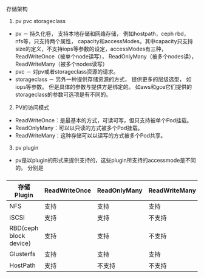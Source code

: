 存储架构
1. pv pvc storageclass   
- pv － 持久化卷， 支持本地存储和网络存储， 例如hostpath，ceph rbd， nfs等，只支持两个属性， capacity和accessModes。其中capacity只支持size的定义，不支持iops等参数的设定，accessModes有三种，ReadWriteOnce（被单个node读写）， ReadOnlyMany（被多个nodes读）， ReadWriteMany（被多个nodes读写）  
- pvc － 对pv或者storageclass资源的请求。   
- storageclass － 另外一种提供存储资源的方式， 提供更多的层级选型， 如iops等参数。 但是具体的参数与提供方是绑定的。 如aws和gce它们提供的storageclass的参数可选项是有不同的。  
2. PV的访问模式  
- ReadWriteOnce：是最基本的方式，可读可写，但只支持被单个Pod挂载。  
- ReadOnlyMany：可以以只读的方式被多个Pod挂载。  
- ReadWriteMany：这种存储可以以读写的方式被多个Pod共享。 
3. pv plugin   
- pv是以plugin的形式来提供支持的，这些plugin所支持的accessmode是不同的。 分别是  
###
| 存储Plugin            | ReadWriteOnce                | ReadOnlyMany   | ReadWriteMany |
|-----------------------|------------------------------|----------------|---------------|
| NFS                   |   支持                       |   支持         |   支持        |
| iSCSI                 |   支持                       |   支持         |  不支持       |
| RBD(ceph block device)|   支持                       |   支持         |  不支持       |
| Glusterfs             |   支持                       |   支持         |   支持        |
| HostPath              |   支持                       |  不支持        |  不支持       |
